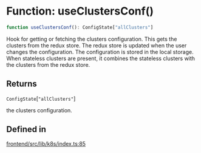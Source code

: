 # Function: useClustersConf()

```ts
function useClustersConf(): ConfigState["allClusters"]
```

Hook for getting or fetching the clusters configuration.
This gets the clusters from the redux store. The redux store is updated
when the user changes the configuration. The configuration is stored in
the local storage. When stateless clusters are present, it combines the
stateless clusters with the clusters from the redux store.

## Returns

`ConfigState`\[`"allClusters"`\]

the clusters configuration.

## Defined in

[frontend/src/lib/k8s/index.ts:85](https://github.com/headlamp-k8s/headlamp/blob/2481a1c9f2b4a69a9320466e7a455215b14b97b0/frontend/src/lib/k8s/index.ts#L85)
